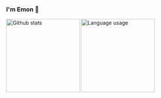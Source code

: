 ### I'm Emon 👋

<img height=200 align="left" alt="Github stats" src="https://github-readme-stats.vercel.app/api?username=R-antDev&show_icons=true&theme=highcontrast"/>
<img height=200 align="left" alt="Language usage" src="https://github-readme-stats.vercel.app/api/top-langs/?username=R-antDev&layout=donut"/>
